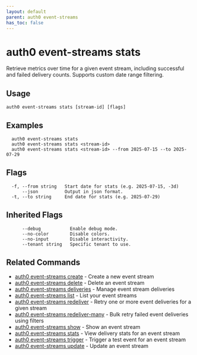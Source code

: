 ```yaml
---
layout: default
parent: auth0 event-streams
has_toc: false
---
```

# auth0 event-streams stats

Retrieve metrics over time for a given event stream, including 
successful and failed delivery counts. Supports custom date range filtering.

## Usage
```
auth0 event-streams stats [stream-id] [flags]
```

## Examples

```
  auth0 event-streams stats
  auth0 event-streams stats <stream-id>
  auth0 event-streams stats <stream-id> --from 2025-07-15 --to 2025-07-29
```


## Flags

```
  -f, --from string   Start date for stats (e.g. 2025-07-15, -3d)
      --json          Output in json format.
  -t, --to string     End date for stats (e.g. 2025-07-29)
```


## Inherited Flags

```
      --debug           Enable debug mode.
      --no-color        Disable colors.
      --no-input        Disable interactivity.
      --tenant string   Specific tenant to use.
```


## Related Commands

- [auth0 event-streams create](auth0_event-streams_create.md) - Create a new event stream
- [auth0 event-streams delete](auth0_event-streams_delete.md) - Delete an event stream
- [auth0 event-streams deliveries](auth0_event-streams_deliveries.md) - Manage event stream deliveries
- [auth0 event-streams list](auth0_event-streams_list.md) - List your event streams
- [auth0 event-streams redeliver](auth0_event-streams_redeliver.md) - Retry one or more event deliveries for a given stream
- [auth0 event-streams redeliver-many](auth0_event-streams_redeliver-many.md) - Bulk retry failed event deliveries using filters
- [auth0 event-streams show](auth0_event-streams_show.md) - Show an event stream
- [auth0 event-streams stats](auth0_event-streams_stats.md) - View delivery stats for an event stream
- [auth0 event-streams trigger](auth0_event-streams_trigger.md) - Trigger a test event for an event stream
- [auth0 event-streams update](auth0_event-streams_update.md) - Update an event stream


